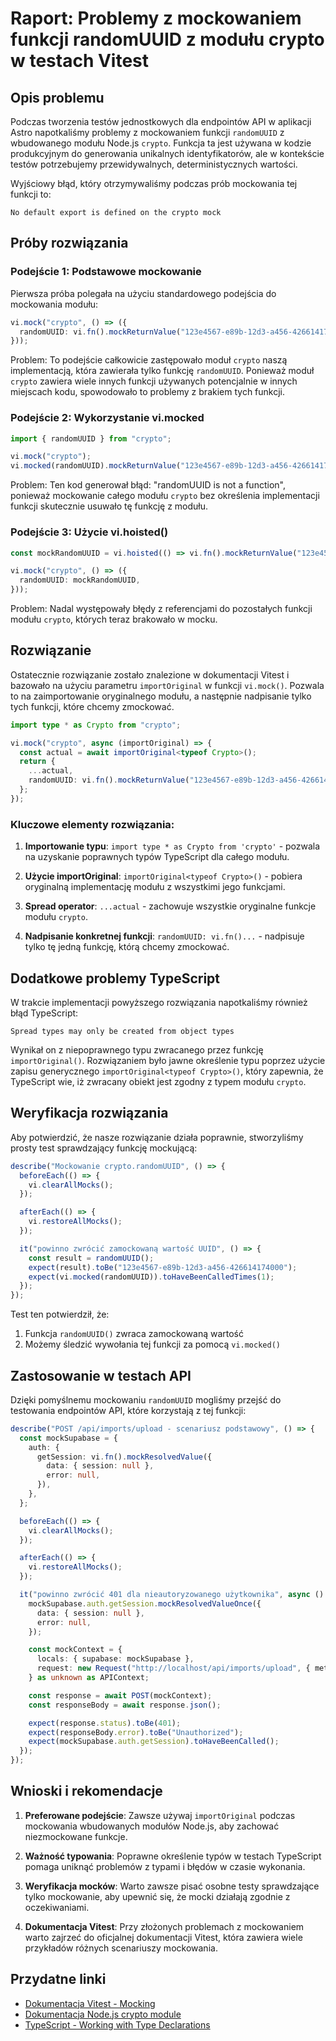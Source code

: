 # Raport: Problemy z mockowaniem funkcji randomUUID z modułu crypto w testach Vitest

## Opis problemu

Podczas tworzenia testów jednostkowych dla endpointów API w aplikacji Astro napotkaliśmy problemy z mockowaniem funkcji `randomUUID` z wbudowanego modułu Node.js `crypto`. Funkcja ta jest używana w kodzie produkcyjnym do generowania unikalnych identyfikatorów, ale w kontekście testów potrzebujemy przewidywalnych, deterministycznych wartości.

Wyjściowy błąd, który otrzymywaliśmy podczas prób mockowania tej funkcji to:

```
No default export is defined on the crypto mock
```

## Próby rozwiązania

### Podejście 1: Podstawowe mockowanie

Pierwsza próba polegała na użyciu standardowego podejścia do mockowania modułu:

```typescript
vi.mock("crypto", () => ({
  randomUUID: vi.fn().mockReturnValue("123e4567-e89b-12d3-a456-426614174000"),
}));
```

Problem: To podejście całkowicie zastępowało moduł `crypto` naszą implementacją, która zawierała tylko funkcję `randomUUID`. Ponieważ moduł `crypto` zawiera wiele innych funkcji używanych potencjalnie w innych miejscach kodu, spowodowało to problemy z brakiem tych funkcji.

### Podejście 2: Wykorzystanie vi.mocked

```typescript
import { randomUUID } from "crypto";

vi.mock("crypto");
vi.mocked(randomUUID).mockReturnValue("123e4567-e89b-12d3-a456-426614174000");
```

Problem: Ten kod generował błąd: "randomUUID is not a function", ponieważ mockowanie całego modułu `crypto` bez określenia implementacji funkcji skutecznie usuwało tę funkcję z modułu.

### Podejście 3: Użycie vi.hoisted()

```typescript
const mockRandomUUID = vi.hoisted(() => vi.fn().mockReturnValue("123e4567-e89b-12d3-a456-426614174000"));

vi.mock("crypto", () => ({
  randomUUID: mockRandomUUID,
}));
```

Problem: Nadal występowały błędy z referencjami do pozostałych funkcji modułu `crypto`, których teraz brakowało w mocku.

## Rozwiązanie

Ostatecznie rozwiązanie zostało znalezione w dokumentacji Vitest i bazowało na użyciu parametru `importOriginal` w funkcji `vi.mock()`. Pozwala to na zaimportowanie oryginalnego modułu, a następnie nadpisanie tylko tych funkcji, które chcemy zmockować.

```typescript
import type * as Crypto from "crypto";

vi.mock("crypto", async (importOriginal) => {
  const actual = await importOriginal<typeof Crypto>();
  return {
    ...actual,
    randomUUID: vi.fn().mockReturnValue("123e4567-e89b-12d3-a456-426614174000"),
  };
});
```

### Kluczowe elementy rozwiązania:

1. **Importowanie typu**: `import type * as Crypto from 'crypto'` - pozwala na uzyskanie poprawnych typów TypeScript dla całego modułu.

2. **Użycie importOriginal**: `importOriginal<typeof Crypto>()` - pobiera oryginalną implementację modułu z wszystkimi jego funkcjami.

3. **Spread operator**: `...actual` - zachowuje wszystkie oryginalne funkcje modułu `crypto`.

4. **Nadpisanie konkretnej funkcji**: `randomUUID: vi.fn()...` - nadpisuje tylko tę jedną funkcję, którą chcemy zmockować.

## Dodatkowe problemy TypeScript

W trakcie implementacji powyższego rozwiązania napotkaliśmy również błąd TypeScript:

```
Spread types may only be created from object types
```

Wynikał on z niepoprawnego typu zwracanego przez funkcję `importOriginal()`. Rozwiązaniem było jawne określenie typu poprzez użycie zapisu generycznego `importOriginal<typeof Crypto>()`, który zapewnia, że TypeScript wie, iż zwracany obiekt jest zgodny z typem modułu `crypto`.

## Weryfikacja rozwiązania

Aby potwierdzić, że nasze rozwiązanie działa poprawnie, stworzyliśmy prosty test sprawdzający funkcję mockującą:

```typescript
describe("Mockowanie crypto.randomUUID", () => {
  beforeEach(() => {
    vi.clearAllMocks();
  });

  afterEach(() => {
    vi.restoreAllMocks();
  });

  it("powinno zwrócić zamockowaną wartość UUID", () => {
    const result = randomUUID();
    expect(result).toBe("123e4567-e89b-12d3-a456-426614174000");
    expect(vi.mocked(randomUUID)).toHaveBeenCalledTimes(1);
  });
});
```

Test ten potwierdził, że:

1. Funkcja `randomUUID()` zwraca zamockowaną wartość
2. Możemy śledzić wywołania tej funkcji za pomocą `vi.mocked()`

## Zastosowanie w testach API

Dzięki pomyślnemu mockowaniu `randomUUID` mogliśmy przejść do testowania endpointów API, które korzystają z tej funkcji:

```typescript
describe("POST /api/imports/upload - scenariusz podstawowy", () => {
  const mockSupabase = {
    auth: {
      getSession: vi.fn().mockResolvedValue({
        data: { session: null },
        error: null,
      }),
    },
  };

  beforeEach(() => {
    vi.clearAllMocks();
  });

  afterEach(() => {
    vi.restoreAllMocks();
  });

  it("powinno zwrócić 401 dla nieautoryzowanego użytkownika", async () => {
    mockSupabase.auth.getSession.mockResolvedValueOnce({
      data: { session: null },
      error: null,
    });

    const mockContext = {
      locals: { supabase: mockSupabase },
      request: new Request("http://localhost/api/imports/upload", { method: "POST" }),
    } as unknown as APIContext;

    const response = await POST(mockContext);
    const responseBody = await response.json();

    expect(response.status).toBe(401);
    expect(responseBody.error).toBe("Unauthorized");
    expect(mockSupabase.auth.getSession).toHaveBeenCalled();
  });
});
```

## Wnioski i rekomendacje

1. **Preferowane podejście**: Zawsze używaj `importOriginal` podczas mockowania wbudowanych modułów Node.js, aby zachować niezmockowane funkcje.

2. **Ważność typowania**: Poprawne określenie typów w testach TypeScript pomaga uniknąć problemów z typami i błędów w czasie wykonania.

3. **Weryfikacja mocków**: Warto zawsze pisać osobne testy sprawdzające tylko mockowanie, aby upewnić się, że mocki działają zgodnie z oczekiwaniami.

4. **Dokumentacja Vitest**: Przy złożonych problemach z mockowaniem warto zajrzeć do oficjalnej dokumentacji Vitest, która zawiera wiele przykładów różnych scenariuszy mockowania.

## Przydatne linki

- [Dokumentacja Vitest - Mocking](https://vitest.dev/guide/mocking.html)
- [Dokumentacja Node.js crypto module](https://nodejs.org/api/crypto.html#cryptorandomuuidoptions)
- [TypeScript - Working with Type Declarations](https://www.typescriptlang.org/docs/handbook/declaration-files/introduction.html)
